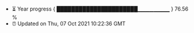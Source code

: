 - ⏳ Year progress { ██████████████████████▁▁▁▁▁▁▁▁ } 76.56 %
- ⏰ Updated on Thu, 07 Oct 2021 10:22:36 GMT

